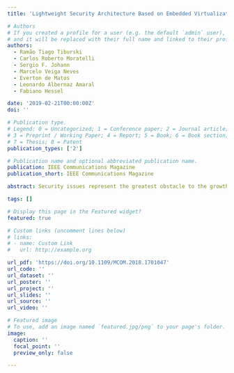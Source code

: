 ```yaml
---
title: 'Lightweight Security Architecture Based on Embedded Virtualization and Trust Mechanisms for IoT Edge Devices'

# Authors
# If you created a profile for a user (e.g. the default `admin` user), write the username (folder name) here
# and it will be replaced with their full name and linked to their profile.
authors:
  - Ramão Tiago Tiburski
  - Carlos Roberto Moratelli
  - Sergio F. Johann
  - Marcelo Veiga Neves
  - Everton de Matos
  - Leonardo Albernaz Amaral
  - Fabiano Hessel

date: '2019-02-21T00:00:00Z'
doi: ''

# Publication type.
# Legend: 0 = Uncategorized; 1 = Conference paper; 2 = Journal article;
# 3 = Preprint / Working Paper; 4 = Report; 5 = Book; 6 = Book section;
# 7 = Thesis; 8 = Patent
publication_types: ['2']

# Publication name and optional abbreviated publication name.
publication: IEEE Communications Magazine
publication_short: IEEE Communications Magazine

abstract: Security issues represent the greatest obstacle to the growth of edge computing and the Internet of Things (IoT). In this paradigm, IoT applications are migrating to edge devices. As a result, potential security risks are arising, and unauthorized access to data from IoT edge devices is becoming a real concern. Thus, there is a need for a comprehensive, end-toend security approach since the system's more vulnerable point determines its overall security level. An edge device security system has to be built with a root of trust (i.e., something that is unclonable) and a chain of trust. Additionally, a security layer is necessary to ensure that different IoT applications execute isolated from each other in the device. In this sense, this article defines a security architecture that integrates trust mechanisms with embedded virtualization, providing security from hardware to applications. Our experiments show that the proposed architecture can be implemented with a smaller overhead and memory footprint compared to other proposed approaches in the literature, which makes it highly suitable for resource-constrained edge devices.

tags: []

# Display this page in the Featured widget?
featured: true

# Custom links (uncomment lines below)
# links:
# - name: Custom Link
#   url: http://example.org

url_pdf: 'https://doi.org/10.1109/MCOM.2018.1701047'
url_code: ''
url_dataset: ''
url_poster: ''
url_project: ''
url_slides: ''
url_source: ''
url_video: ''

# Featured image
# To use, add an image named `featured.jpg/png` to your page's folder.
image:
  caption: ''
  focal_point: ''
  preview_only: false

---
```

